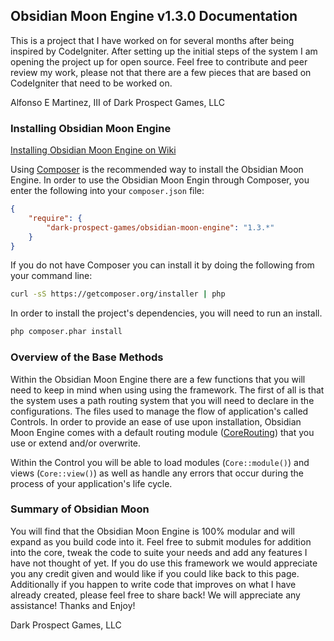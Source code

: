 ## Obsidian Moon Engine v1.3.0 Documentation
This is a project that I have worked on for several months after being inspired
by CodeIgniter. After setting up the initial steps of the system I am opening the
project up for open source. Feel free to contribute and peer review my work, please
not that there are a few pieces that are based on CodeIgniter that need to be worked on.

Alfonso E Martinez, III of Dark Prospect Games, LLC

### Installing Obsidian Moon Engine

[Installing Obsidian Moon Engine on Wiki](https://gitlab.com/dark-prospect-games/obsidian-moon-engine/wiki/Installing-Obsidian-Moon-Engine)

Using [Composer](http://getcomposer.org) is the recommended way to install the Obsidian Moon Engine.
In order to use the Obsidian Moon Engin through Composer, you enter the following into your `composer.json` file:

```json
{
    "require": {
        "dark-prospect-games/obsidian-moon-engine": "1.3.*"
    }
}
```

If you do not have Composer you can install it by doing the following from your command line:

```bash
curl -sS https://getcomposer.org/installer | php
```

In order to install the project's dependencies, you will need to run an install.

```bash
php composer.phar install
```

### Overview of the Base Methods

Within the Obsidian Moon Engine there are a few functions that you will need to keep in mind when using using the framework.
The first of all is that the system uses a path routing system that you will need to declare in the configurations. The files
used to manage the flow of application's called Controls. In order to provide an ease of use upon installation, Obsidian Moon
Engine comes with a default routing module ([CoreRouting]( https://gitlab.com/dark-prospect-games/obsidian-moon-engine//wiki/Module-CoreRouting))
that you use or extend and/or overwrite.

Within the Control you will be able to load modules (`Core::module()`) and views (`Core::view()`) as well as handle any errors that
occur during the process of your application's life cycle.

### Summary of Obsidian Moon

You will find that the Obsidian Moon Engine is 100% modular and will expand as you build code into it. Feel free to
submit modules for addition into the core, tweak the code to suite your needs and add any features I have not thought of yet.
If you do use this framework we would appreciate you any credit given and would like if you could like back to this page. Additionally if you
happen to write code that improves on what I have already created, please feel free to share back! We will appreciate any assistance! Thanks and Enjoy!

Dark Prospect Games, LLC
